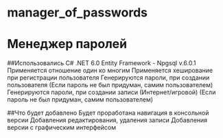 # manager_of_passwords
# Менеджер паролей

##Использовались
C# .NET 6.0
Entity Framework - Npgsql v.6.0.1
Применяется отношение один ко многим
Применяется хеширование при регистрации пользователя
Генерируются пароли, при создании пользователя (Если пароль не был придуман, самим пользователем)
Генерируются пароли, при создании записи (Интернет/игровой) (Если пароль не был придуман, самим пользователем)

##Что будет добавлено
Будет проработана навигация в консольной версии
Добавления редактирования, удаления записи
Добавления версии с графическим интерфейсом
